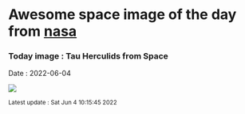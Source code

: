 
# Awesome space image of the day from [nasa](https://api.nasa.gov/)

### Today image : Tau Herculids from Space

Date : 2022-06-04


![](https://apod.nasa.gov/apod/image/2206/20220531_0343HerTau_submit1024.jpg)

<small>Latest update : Sat Jun  4 10:15:45 2022</small>


